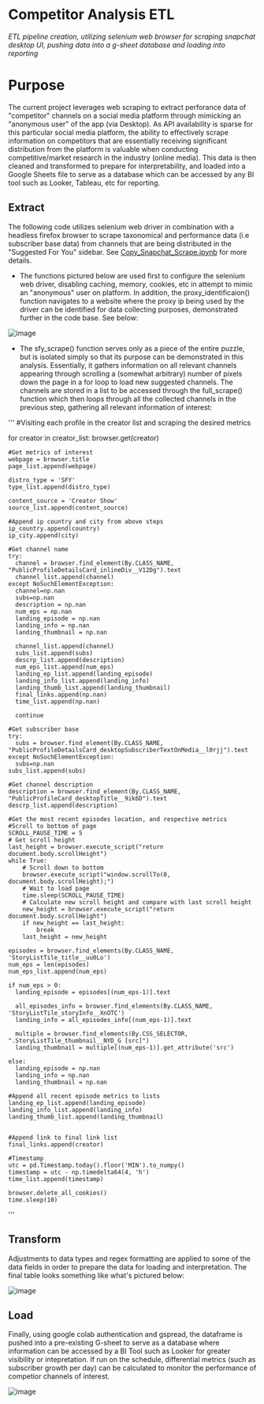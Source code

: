 # Competitor Analysis ETL
*ETL pipeline creation, utilizing selenium web browser for scraping snapchat desktop UI, pushing data into a g-sheet database and loading into reporting*

# Purpose 
The current project leverages web scraping to extract perforance data of "competitor" channels on a social media platform through mimicking an "anonymous user" of the app (via Desktop). As API availability is sparse for this particular social media platform, the ability to effectively scrape information on competitors that are essentially receiving significant distribution from the platform is valuable when conducting competitive/market research in the industry (online media). This data is then cleaned and transformed to prepare for interpretability, and loaded into a Google Sheets file to serve as a database which can be accessed by any BI tool such as Looker, Tableau, etc for reporting. 

## Extract 
The following code utilizes selenium web driver in combination with a headless firefox browser to scrape taxonomical and performance data (i.e subscriber base data) from channels that are being distributed in the "Suggested For You" sidebar. See [Copy_Snapchat_Scrape.ipynb](https://github.com/a-memme/competitor_analytics_scrape/blob/main/Copy_Snapchat_Scrape.ipynb) for more details.

- The functions pictured below are used first to configure the selenium web driver, disabling caching, memory, cookies, etc in attempt to mimic an "anonymous" user on platform. In addition, the proxy_identificaion() function navigates to a website where the proxy ip being used by the driver can be identified for data collecting purposes, demonstrated further in the code base. See below:

![image](https://github.com/a-memme/competitor_analytics_scrape/assets/79600550/a2728075-1a02-47f0-b93c-1217e845a30c)

- The sfy_scrape() function serves only as a piece of the entire puzzle, but is isolated simply so that its purpose can be demonstrated in this analysis. Essentially, it gathers information on all relevant channels appearing through scrolling a (somewhat arbitrary) number of pixels down  the page in a for loop  to load new suggested channels. The channels are stored in a list to be accessed through the full_scrape() function which then loops through all the collected channels in the previous step, gathering all relevant information of interest:

'''
#Visiting each profile in the creator list and scraping the desired metrics

  for creator in creator_list:
    browser.get(creator)

    #Get metrics of interest
    webpage = browser.title
    page_list.append(webpage)

    distro_type = 'SFY'
    type_list.append(distro_type)

    content_source = 'Creator Show'
    source_list.append(content_source)

    #Append ip country and city from above steps
    ip_country.append(country)
    ip_city.append(city)

    #Get channel name
    try:
      channel = browser.find_element(By.CLASS_NAME, "PublicProfileDetailsCard_inlineDiv__V12Dg").text
      channel_list.append(channel)
    except NoSuchElementException:
      channel=np.nan
      subs=np.nan
      description = np.nan
      num_eps = np.nan
      landing_episode = np.nan
      landing_info = np.nan
      landing_thumbnail = np.nan

      channel_list.append(channel)
      subs_list.append(subs)
      descrp_list.append(description)
      num_eps_list.append(num_eps)
      landing_ep_list.append(landing_episode)
      landing_info_list.append(landing_info)
      landing_thumb_list.append(landing_thumbnail)
      final_links.append(np.nan)
      time_list.append(np.nan)

      continue

    #Get subscriber base
    try:
      subs = browser.find_element(By.CLASS_NAME, "PublicProfileDetailsCard_desktopSubscriberTextOnMedia__l0rjj").text
    except NoSuchElementException:
      subs=np.nan
    subs_list.append(subs)

    #Get channel description
    description = browser.find_element(By.CLASS_NAME, "PublicProfileCard_desktopTitle__9ik6D").text
    descrp_list.append(description)

    #Get the most recent episodes location, and respective metrics
    #Scroll to bottom of page
    SCROLL_PAUSE_TIME = 5
    # Get scroll height
    last_height = browser.execute_script("return document.body.scrollHeight")
    while True:
        # Scroll down to bottom
        browser.execute_script("window.scrollTo(0, document.body.scrollHeight);")
        # Wait to load page
        time.sleep(SCROLL_PAUSE_TIME)
        # Calculate new scroll height and compare with last scroll height
        new_height = browser.execute_script("return document.body.scrollHeight")
        if new_height == last_height:
            break
        last_height = new_height

    episodes = browser.find_elements(By.CLASS_NAME, 'StoryListTile_title__uu0Lo')
    num_eps = len(episodes)
    num_eps_list.append(num_eps)

    if num_eps > 0:
      landing_episode = episodes[(num_eps-1)].text

      all_episodes_info = browser.find_elements(By.CLASS_NAME, 'StoryListTile_storyInfo__XnOTC')
      landing_info = all_episodes_info[(num_eps-1)].text

      multiple = browser.find_elements(By.CSS_SELECTOR, ".StoryListTile_thumbnail__NYD_G [src]")
      landing_thumbnail = multiple[(num_eps-1)].get_attribute('src')

    else:
      landing_episode = np.nan
      landing_info = np.nan
      landing_thumbnail = np.nan

    #Append all recent episode metrics to lists
    landing_ep_list.append(landing_episode)
    landing_info_list.append(landing_info)
    landing_thumb_list.append(landing_thumbnail)


    #Append link to final link list
    final_links.append(creator)

    #Timestamp
    utc = pd.Timestamp.today().floor('MIN').to_numpy()
    timestamp = utc - np.timedelta64(4, 'h')
    time_list.append(timestamp)

    browser.delete_all_cookies()
    time.sleep(10)

'''

## Transform
Adjustments to data types and regex formatting are applied to some of the data fields in order to prepare the data for loading and interpretation. The final table looks something like what's pictured below:

![image](https://github.com/a-memme/competitor_analytics_scrape/assets/79600550/c6733abe-e2d5-482a-8531-5095327fc123)

## Load 
Finally, using google colab authentication and gspread, the dataframe is pushed into a pre-existing G-sheet to serve as a database where information can be accessed by a BI Tool such as Looker for greater visibility or intepretation. If run on the schedule, differential metrics (such as subscriber growth per day) can be calculated to monitor the performance of competior channels of interest.

![image](https://github.com/a-memme/competitor_analytics_scrape/assets/79600550/f3c24f05-8348-4d86-b013-5b7424052e34)

